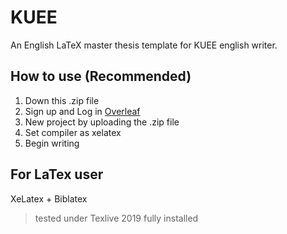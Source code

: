 # KUEE
An English LaTeX master thesis template for KUEE english writer.

## How to use (Recommended)
1. Down this .zip file
2. Sign up and Log in [Overleaf](https://www.overleaf.com/)
3. New project by uploading the .zip file
4. Set compiler as xelatex
5. Begin writing

## For LaTex user
XeLatex + Biblatex

> tested under Texlive 2019 fully installed